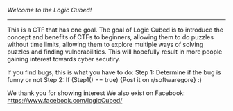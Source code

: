 *Welcome to the Logic Cubed!*
***
This is a CTF that has one goal.
The goal of Logic Cubed is to introduce the concept and benefits of CTFs to beginners, allowing them to do puzzles without time limits, allowing them to explore multiple ways of solving puzzles and finding vulnerabilities. This will hopefully result in more people gaining interest towards cyber secutiry.

If you find bugs, this is what you have to do:
 Step 1: Determine if the bug is funny or not
 Step 2: If (Step1() == true) {Post it on r/softwaregore}
:)

We thank you for showing interest
We also exist on Facebook:
https://www.facebook.com/logicCubed/
